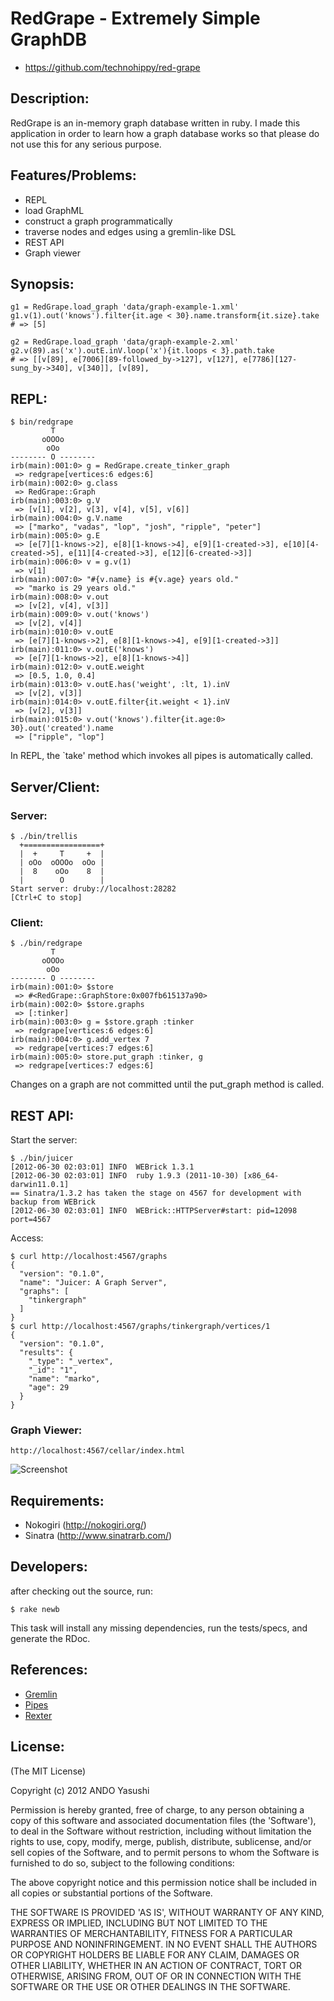 # RedGrape - Extremely Simple GraphDB

* https://github.com/technohippy/red-grape

## Description:

RedGrape is an in-memory graph database written in ruby. I made this application in order to learn how a graph database works so that please do not use this for any serious purpose.

## Features/Problems:

* REPL
* load GraphML
* construct a graph programmatically
* traverse nodes and edges using a gremlin-like DSL
* REST API
* Graph viewer

## Synopsis:

    g1 = RedGrape.load_graph 'data/graph-example-1.xml'
    g1.v(1).out('knows').filter{it.age < 30}.name.transform{it.size}.take
    # => [5]

    g2 = RedGrape.load_graph 'data/graph-example-2.xml'
    g2.v(89).as('x').outE.inV.loop('x'){it.loops < 3}.path.take
    # => [[v[89], e[7006][89-followed_by->127], v[127], e[7786][127-sung_by->340], v[340]], [v[89], 

## REPL:

    $ bin/redgrape
             T
           oOOOo
            oOo
    -------- O --------
    irb(main):001:0> g = RedGrape.create_tinker_graph
     => redgrape[vertices:6 edges:6] 
    irb(main):002:0> g.class
     => RedGrape::Graph 
    irb(main):003:0> g.V
     => [v[1], v[2], v[3], v[4], v[5], v[6]] 
    irb(main):004:0> g.V.name
     => ["marko", "vadas", "lop", "josh", "ripple", "peter"] 
    irb(main):005:0> g.E
     => [e[7][1-knows->2], e[8][1-knows->4], e[9][1-created->3], e[10][4-created->5], e[11][4-created->3], e[12][6-created->3]] 
    irb(main):006:0> v = g.v(1)
     => v[1] 
    irb(main):007:0> "#{v.name} is #{v.age} years old."
     => "marko is 29 years old." 
    irb(main):008:0> v.out
     => [v[2], v[4], v[3]] 
    irb(main):009:0> v.out('knows')
     => [v[2], v[4]] 
    irb(main):010:0> v.outE
     => [e[7][1-knows->2], e[8][1-knows->4], e[9][1-created->3]] 
    irb(main):011:0> v.outE('knows')
     => [e[7][1-knows->2], e[8][1-knows->4]] 
    irb(main):012:0> v.outE.weight
     => [0.5, 1.0, 0.4] 
    irb(main):013:0> v.outE.has('weight', :lt, 1).inV
     => [v[2], v[3]] 
    irb(main):014:0> v.outE.filter{it.weight < 1}.inV
     => [v[2], v[3]] 
    irb(main):015:0> v.out('knows').filter{it.age:0> 30}.out('created').name
     => ["ripple", "lop"] 

In REPL, the `take' method which invokes all pipes is automatically called.

## Server/Client:

### Server:

    $ ./bin/trellis
      +=================+
      |  +     T     +  |
      | oOo  oOOOo  oOo |
      |  8    oOo    8  |
      |        O        |       
    Start server: druby://localhost:28282
    [Ctrl+C to stop]

### Client:

    $ ./bin/redgrape 
             T
           oOOOo
            oOo
    -------- O --------
    irb(main):001:0> $store
     => #<RedGrape::GraphStore:0x007fb615137a90> 
    irb(main):002:0> $store.graphs
     => [:tinker] 
    irb(main):003:0> g = $store.graph :tinker
     => redgrape[vertices:6 edges:6] 
    irb(main):004:0> g.add_vertex 7
     => redgrape[vertices:7 edges:6] 
    irb(main):005:0> store.put_graph :tinker, g
     => redgrape[vertices:7 edges:6] 

Changes on a graph are not committed until the put_graph method is called.

## REST API:

Start the server: 

    $ ./bin/juicer 
    [2012-06-30 02:03:01] INFO  WEBrick 1.3.1
    [2012-06-30 02:03:01] INFO  ruby 1.9.3 (2011-10-30) [x86_64-darwin11.0.1]
    == Sinatra/1.3.2 has taken the stage on 4567 for development with backup from WEBrick
    [2012-06-30 02:03:01] INFO  WEBrick::HTTPServer#start: pid=12098 port=4567

Access:

    $ curl http://localhost:4567/graphs
    {
      "version": "0.1.0",
      "name": "Juicer: A Graph Server",
      "graphs": [
        "tinkergraph"
      ]
    }
    $ curl http://localhost:4567/graphs/tinkergraph/vertices/1
    {
      "version": "0.1.0",
      "results": {
        "_type": "_vertex",
        "_id": "1",
        "name": "marko",
        "age": 29
      }
    }

### Graph Viewer:

    http://localhost:4567/cellar/index.html

![Screenshot](https://raw.github.com/technohippy/red-grape/master/public/image/cellar.png)

## Requirements:

* Nokogiri (http://nokogiri.org/)
* Sinatra (http://www.sinatrarb.com/)

## Developers:

after checking out the source, run:

    $ rake newb

This task will install any missing dependencies, run the tests/specs,
and generate the RDoc.

## References:

* [Gremlin](https://github.com/tinkerpop/gremlin/wiki/)
* [Pipes](https://github.com/tinkerpop/pipes/wiki/)
* [Rexter](https://github.com/tinkerpop/rexster/wiki/)

## License:

(The MIT License)

Copyright (c) 2012 ANDO Yasushi

Permission is hereby granted, free of charge, to any person obtaining
a copy of this software and associated documentation files (the
'Software'), to deal in the Software without restriction, including
without limitation the rights to use, copy, modify, merge, publish,
distribute, sublicense, and/or sell copies of the Software, and to
permit persons to whom the Software is furnished to do so, subject to
the following conditions:

The above copyright notice and this permission notice shall be
included in all copies or substantial portions of the Software.

THE SOFTWARE IS PROVIDED 'AS IS', WITHOUT WARRANTY OF ANY KIND,
EXPRESS OR IMPLIED, INCLUDING BUT NOT LIMITED TO THE WARRANTIES OF
MERCHANTABILITY, FITNESS FOR A PARTICULAR PURPOSE AND NONINFRINGEMENT.
IN NO EVENT SHALL THE AUTHORS OR COPYRIGHT HOLDERS BE LIABLE FOR ANY
CLAIM, DAMAGES OR OTHER LIABILITY, WHETHER IN AN ACTION OF CONTRACT,
TORT OR OTHERWISE, ARISING FROM, OUT OF OR IN CONNECTION WITH THE
SOFTWARE OR THE USE OR OTHER DEALINGS IN THE SOFTWARE.
